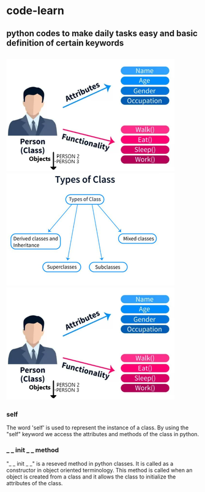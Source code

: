 # code-learn
python codes to make daily tasks easy and basic definition of certain keywords
---
![class](CLASS.PNG "Class - Objects, Attributes and Functionalities") ![class](CLASSTYPES.PNG "Different types of Classes") 
![class](CLASS.PNG "Class - Objects, Attributes and Functionalities") 
---


### self
The word 'self' is used to represent the instance of a class. By using the "self" keyword we access the attributes and methods of the class in python.

### _ _ init _ _ method
"_ _ init _ _" is a reseved method in python classes. It is called as a constructor in object oriented terminology. This method is called when an object is created from a class and it allows the class to initialize the attributes of the class.

